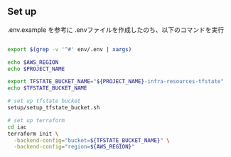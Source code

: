 ## Set up

.env.example を参考に .envファイルを作成したのち、以下のコマンドを実行

```bash

export $(grep -v '^#' env/.env | xargs)

echo $AWS_REGION 
echo $PROJECT_NAME

export TFSTATE_BUCKET_NAME="${PROJECT_NAME}-infra-resources-tfstate"
echo $TFSTATE_BUCKET_NAME

# set up tfstate bucket
setup/setup_tfstate_bucket.sh

# set up terraform 
cd iac
terraform init \
  -backend-config="bucket=${TFSTATE_BUCKET_NAME}" \
  -backend-config="region=${AWS_REGION}"

```